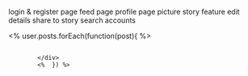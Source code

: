 login & register page
feed page
profile page
picture
story feature
edit details
share to story
search accounts

 <% user.posts.forEach(function(post){ %>
            <div class="post w-[32.5%] h-32 bg-sky-100 overflow-hidden">
              <img class="post w-full h-full object-cover" src="/images/uploads/<%=post.picture%>" alt="">  
  
            </div>
            <%  }) %>